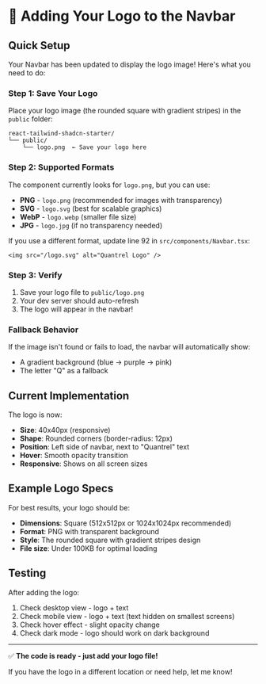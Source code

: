 # 🎨 Adding Your Logo to the Navbar

## Quick Setup

Your Navbar has been updated to display the logo image! Here's what you need to do:

### Step 1: Save Your Logo
Place your logo image (the rounded square with gradient stripes) in the `public` folder:

```
react-tailwind-shadcn-starter/
└── public/
    └── logo.png  ← Save your logo here
```

### Step 2: Supported Formats
The component currently looks for `logo.png`, but you can use:
- **PNG** - `logo.png` (recommended for images with transparency)
- **SVG** - `logo.svg` (best for scalable graphics)
- **WebP** - `logo.webp` (smaller file size)
- **JPG** - `logo.jpg` (if no transparency needed)

If you use a different format, update line 92 in `src/components/Navbar.tsx`:
```tsx
<img src="/logo.svg" alt="Quantrel Logo" />
```

### Step 3: Verify
1. Save your logo file to `public/logo.png`
2. Your dev server should auto-refresh
3. The logo will appear in the navbar!

### Fallback Behavior
If the image isn't found or fails to load, the navbar will automatically show:
- A gradient background (blue → purple → pink)
- The letter "Q" as a fallback

## Current Implementation

The logo is now:
- **Size**: 40x40px (responsive)
- **Shape**: Rounded corners (border-radius: 12px)
- **Position**: Left side of navbar, next to "Quantrel" text
- **Hover**: Smooth opacity transition
- **Responsive**: Shows on all screen sizes

## Example Logo Specs

For best results, your logo should be:
- **Dimensions**: Square (512x512px or 1024x1024px recommended)
- **Format**: PNG with transparent background
- **Style**: The rounded square with gradient stripes design
- **File size**: Under 100KB for optimal loading

## Testing

After adding the logo:
1. Check desktop view - logo + text
2. Check mobile view - logo + text (text hidden on smallest screens)
3. Check hover effect - slight opacity change
4. Check dark mode - logo should work on dark background

---

✅ **The code is ready - just add your logo file!**

If you have the logo in a different location or need help, let me know!
